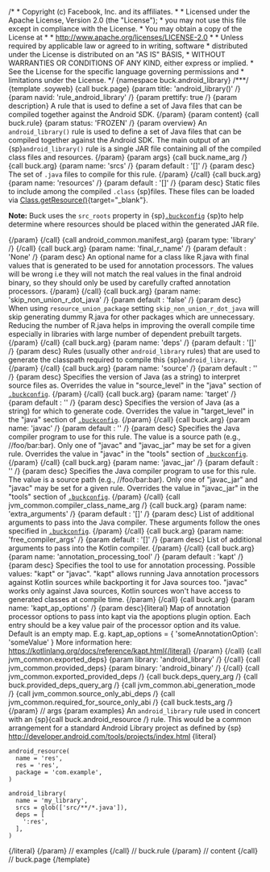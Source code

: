 /\* \* Copyright (c) Facebook, Inc. and its affiliates. \* \* Licensed
under the Apache License, Version 2.0 (the \"License\"); \* you may not
use this file except in compliance with the License. \* You may obtain a
copy of the License at \* \* http://www.apache.org/licenses/LICENSE-2.0
\* \* Unless required by applicable law or agreed to in writing,
software \* distributed under the License is distributed on an \"AS IS\"
BASIS, \* WITHOUT WARRANTIES OR CONDITIONS OF ANY KIND, either express
or implied. \* See the License for the specific language governing
permissions and \* limitations under the License. \*/ {namespace
buck.android_library} /\*\*\*/ {template .soyweb} {call buck.page}
{param title: \'android_library()\' /} {param navid:
\'rule_android_library\' /} {param prettify: true /} {param description}
A rule that is used to define a set of Java files that can be compiled
together against the Android SDK. {/param} {param content} {call
buck.rule} {param status: \'FROZEN\' /} {param overview} An
`android_library()` rule is used to define a set of Java files that can
be compiled together against the Android SDK. The main output of an
{sp}`android_library()` rule is a single JAR file containing all of the
compiled class files and resources. {/param} {param args} {call
buck.name_arg /} {call buck.arg} {param name: \'srcs\' /} {param default
: \'\[\]\' /} {param desc} The set of `.java` files to compile for this
rule. {/param} {/call} {call buck.arg} {param name: \'resources\' /}
{param default : \'\[\]\' /} {param desc} Static files to include among
the compiled `.class` {sp}files. These files can be loaded via
[Class.getResource()](http://docs.oracle.com/javase/7/docs/api/java/lang/Class.html#getResource(java.lang.String)){target="_blank"}.

**Note:** Buck uses the `src_roots` property in
{sp}[`.buckconfig`](%7BROOT%7Dconcept/buckconfig.html) {sp}to help
determine where resources should be placed within the generated JAR
file.

{/param} {/call} {call android_common.manifest_arg} {param type:
\'library\' /} {/call} {call buck.arg} {param name: \'final_r\_name\' /}
{param default : \'None\' /} {param desc} An optional name for a class
like R.java with final values that is generated to be used for
annotation processors. The values will be wrong i.e they will not match
the real values in the final android binary, so they should only be used
by carefully crafted annotation processors. {/param} {/call} {call
buck.arg} {param name: \'skip_non_union_r\_dot_java\' /} {param default
: \'false\' /} {param desc} When using `resource_union_package` setting
`skip_non_union_r_dot_java` will skip generating dummy R.java for other
packages which are unnecessary. Reducing the number of R.java helps in
improving the overall compile time especially in libraries with large
number of dependent prebuilt targets. {/param} {/call} {call buck.arg}
{param name: \'deps\' /} {param default : \'\[\]\' /} {param desc} Rules
(usually other `android_library` rules) that are used to generate the
classpath required to compile this {sp}`android_library`. {/param}
{/call} {call buck.arg} {param name: \'source\' /} {param default : \'\'
/} {param desc} Specifies the version of Java (as a string) to interpret
source files as. Overrides the value in \"source_level\" in the \"java\"
section of [`.buckconfig`](%7BROOT%7Dconcept/buckconfig.html). {/param}
{/call} {call buck.arg} {param name: \'target\' /} {param default : \'\'
/} {param desc} Specifies the version of Java (as a string) for which to
generate code. Overrides the value in \"target_level\" in the \"java\"
section of [`.buckconfig`](%7BROOT%7Dconcept/buckconfig.html). {/param}
{/call} {call buck.arg} {param name: \'javac\' /} {param default : \'\'
/} {param desc} Specifies the Java compiler program to use for this
rule. The value is a source path (e.g., //foo/bar:bar). Only one of
\"javac\" and \"javac_jar\" may be set for a given rule. Overrides the
value in \"javac\" in the \"tools\" section of
[`.buckconfig`](%7BROOT%7Dconcept/buckconfig.html). {/param} {/call}
{call buck.arg} {param name: \'javac_jar\' /} {param default : \'\' /}
{param desc} Specifies the Java compiler program to use for this rule.
The value is a source path (e.g., //foo/bar:bar). Only one of
\"javac_jar\" and \"javac\" may be set for a given rule. Overrides the
value in \"javac_jar\" in the \"tools\" section of
[`.buckconfig`](%7BROOT%7Dconcept/buckconfig.html). {/param} {/call}
{call jvm_common.compiler_class_name_arg /} {call buck.arg} {param name:
\'extra_arguments\' /} {param default : \'\[\]\' /} {param desc} List of
additional arguments to pass into the Java compiler. These arguments
follow the ones specified in
[`.buckconfig`](%7BROOT%7Dconcept/buckconfig.html). {/param} {/call}
{call buck.arg} {param name: \'free_compiler_args\' /} {param default :
\'\[\]\' /} {param desc} List of additional arguments to pass into the
Kotlin compiler. {/param} {/call} {call buck.arg} {param name:
\'annotation_processing_tool\' /} {param default : \'kapt\' /} {param
desc} Specifies the tool to use for annotation processing. Possible
values: \"kapt\" or \"javac\". \"kapt\" allows running Java annotation
processors against Kotlin sources while backporting it for Java sources
too. \"javac\" works only against Java sources, Kotlin sources won\'t
have access to generated classes at compile time. {/param} {/call} {call
buck.arg} {param name: \'kapt_ap_options\' /} {param desc}{literal} Map
of annotation processor options to pass into kapt via the apoptions
plugin option. Each entry should be a key value pair of the processor
option and its value. Default is an empty map. E.g. kapt_ap_options = {
\'someAnnotationOption\': \'someValue\' } More information here:
https://kotlinlang.org/docs/reference/kapt.html{/literal} {/param}
{/call} {call jvm_common.exported_deps} {param library:
\'android_library\' /} {/call} {call jvm_common.provided_deps} {param
binary: \'android_binary\' /} {/call} {call
jvm_common.exported_provided_deps /} {call buck.deps_query_arg /} {call
buck.provided_deps_query_arg /} {call jvm_common.abi_generation_mode /}
{call jvm_common.source_only_abi_deps /} {call
jvm_common.required_for_source_only_abi /} {call buck.tests_arg /}
{/param} // args {param examples} An `android_library` rule used in
concert with an {sp}{call buck.android_resource /} rule. This would be a
common arrangement for a standard Android Library project as defined by
{sp} <http://developer.android.com/tools/projects/index.html> {literal}

``` {.prettyprint .lang-py}
android_resource(
  name = 'res',
  res = 'res',
  package = 'com.example',
)

android_library(
  name = 'my_library',
  srcs = glob(['src/**/*.java']),
  deps = [
    ':res',
  ],
)
```

{/literal} {/param} // examples {/call} // buck.rule {/param} // content
{/call} // buck.page {/template}
